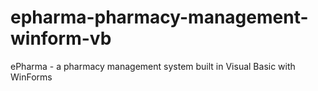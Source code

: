 # epharma-pharmacy-management-winform-vb
ePharma -  a pharmacy management system built in Visual Basic with WinForms
